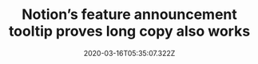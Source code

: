 ﻿---
title: "Notion’s feature announcement tooltip proves long copy also works"
description: "Notion’s contextual new feature announcement tooltip is prompted exactly when the user can experience the new feature. The tooltip features a long piece of copy separated into two steps."
popupImage: "/assets/onboardings/notion-announcement-tooltip.jpg"
popupImageAlt: Notion contextual new feature announcement tooltip
date: "2020-03-16T05:35:07.322Z"
category: 2
product: 1
bullets:
    - title: "✅ <b>Made easy to read</b> : Though the copy on the tooltip is fairly long for an onboarding tooltip, it is made easier to read using text formatting and emojis.<br>
                ✅ <b>Personal feel</b> : Because it reads “David from Notion” at the top of the tooltip, the users get the feeling that they are being personally reached out to.<br>
                ✅ <b>Background shadow</b> : Since the new feature takes up a very small portion of the screen, it is a must that Notion with its black and white color palette uses good shadowing when prompting tooltips.<br>"
    
---